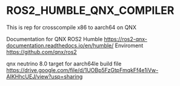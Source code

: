 # ROS2_HUMBLE_QNX_COMPILER

This is rep for crosscompile x86 to aarch64 on QNX



Documentation for QNX ROS2 Humble https://ros2-qnx-documentation.readthedocs.io/en/humble/
Enviroment https://github.com/qnx/ros2


qnx neutrino 8.0 target for aarch64le  build file
https://drive.google.com/file/d/1UOBp5FzGtpFmqkFf4e1iVw-AIKHhcUEJ/view?usp=sharing
